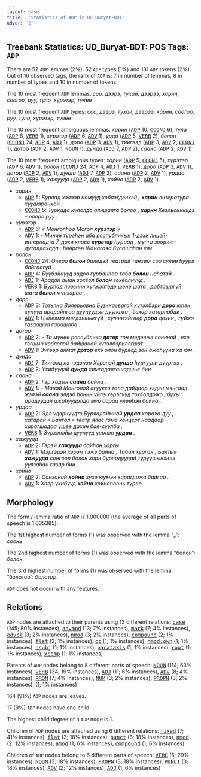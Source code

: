 ```yaml
---
layout: base
title:  'Statistics of ADP in UD_Buryat-BDT'
udver: '2'
---
```


## Treebank Statistics: UD_Buryat-BDT: POS Tags: `ADP`

There are 52 `ADP` lemmas (2%), 52 `ADP` types (1%) and 181 `ADP` tokens (2%).
Out of 16 observed tags, the rank of `ADP` is: 7 in number of lemmas, 8 in number of types and 10 in number of tokens.

The 10 most frequent `ADP` lemmas: <em>соо, дээрэ, тухай, дээрээ, харин, соогоо, руу, тула, хүрэтэр, түлөө</em>

The 10 most frequent `ADP` types:  <em>соо, дээрэ, тухай, дээрээ, харин, соогоо, руу, тула, хүрэтэр, түлөө</em>

The 10 most frequent ambiguous lemmas: <em>харин</em> (<tt><a href="bxr_bdt-pos-ADP.html">ADP</a></tt> 10, <tt><a href="bxr_bdt-pos-CCONJ.html">CCONJ</a></tt> 6), <em>тула</em> (<tt><a href="bxr_bdt-pos-ADP.html">ADP</a></tt> 6, <tt><a href="bxr_bdt-pos-VERB.html">VERB</a></tt> 1), <em>хүрэтэр</em> (<tt><a href="bxr_bdt-pos-ADP.html">ADP</a></tt> 6, <tt><a href="bxr_bdt-pos-ADV.html">ADV</a></tt> 1), <em>урда</em> (<tt><a href="bxr_bdt-pos-ADP.html">ADP</a></tt> 5, <tt><a href="bxr_bdt-pos-VERB.html">VERB</a></tt> 2), <em>болон</em> (<tt><a href="bxr_bdt-pos-CCONJ.html">CCONJ</a></tt> 24, <tt><a href="bxr_bdt-pos-ADP.html">ADP</a></tt> 4, <tt><a href="bxr_bdt-pos-ADJ.html">ADJ</a></tt> 1), <em>доро</em> (<tt><a href="bxr_bdt-pos-ADP.html">ADP</a></tt> 3, <tt><a href="bxr_bdt-pos-ADV.html">ADV</a></tt> 1), <em>тиигээд</em> (<tt><a href="bxr_bdt-pos-ADP.html">ADP</a></tt> 3, <tt><a href="bxr_bdt-pos-ADV.html">ADV</a></tt> 2, <tt><a href="bxr_bdt-pos-CCONJ.html">CCONJ</a></tt> 1), <em>дотор</em> (<tt><a href="bxr_bdt-pos-ADP.html">ADP</a></tt> 2, <tt><a href="bxr_bdt-pos-ADV.html">ADV</a></tt> 1, <tt><a href="bxr_bdt-pos-NOUN.html">NOUN</a></tt> 1), <em>дунда</em> (<tt><a href="bxr_bdt-pos-ADJ.html">ADJ</a></tt> 7, <tt><a href="bxr_bdt-pos-ADP.html">ADP</a></tt> 2), <em>саана</em> (<tt><a href="bxr_bdt-pos-ADP.html">ADP</a></tt> 2, <tt><a href="bxr_bdt-pos-ADV.html">ADV</a></tt> 1)

The 10 most frequent ambiguous types:  <em>харин</em> (<tt><a href="bxr_bdt-pos-ADP.html">ADP</a></tt> 5, <tt><a href="bxr_bdt-pos-CCONJ.html">CCONJ</a></tt> 5), <em>хүрэтэр</em> (<tt><a href="bxr_bdt-pos-ADP.html">ADP</a></tt> 6, <tt><a href="bxr_bdt-pos-ADV.html">ADV</a></tt> 1), <em>болон</em> (<tt><a href="bxr_bdt-pos-CCONJ.html">CCONJ</a></tt> 24, <tt><a href="bxr_bdt-pos-ADP.html">ADP</a></tt> 4, <tt><a href="bxr_bdt-pos-ADJ.html">ADJ</a></tt> 1, <tt><a href="bxr_bdt-pos-VERB.html">VERB</a></tt> 1), <em>доро</em> (<tt><a href="bxr_bdt-pos-ADP.html">ADP</a></tt> 3, <tt><a href="bxr_bdt-pos-ADV.html">ADV</a></tt> 1), <em>дотор</em> (<tt><a href="bxr_bdt-pos-ADP.html">ADP</a></tt> 2, <tt><a href="bxr_bdt-pos-ADV.html">ADV</a></tt> 1), <em>дунда</em> (<tt><a href="bxr_bdt-pos-ADJ.html">ADJ</a></tt> 7, <tt><a href="bxr_bdt-pos-ADP.html">ADP</a></tt> 2), <em>саана</em> (<tt><a href="bxr_bdt-pos-ADP.html">ADP</a></tt> 2, <tt><a href="bxr_bdt-pos-ADV.html">ADV</a></tt> 1), <em>урдаа</em> (<tt><a href="bxr_bdt-pos-ADP.html">ADP</a></tt> 2, <tt><a href="bxr_bdt-pos-VERB.html">VERB</a></tt> 1), <em>хажууда</em> (<tt><a href="bxr_bdt-pos-ADP.html">ADP</a></tt> 2, <tt><a href="bxr_bdt-pos-ADV.html">ADV</a></tt> 1), <em>хойно</em> (<tt><a href="bxr_bdt-pos-ADP.html">ADP</a></tt> 2, <tt><a href="bxr_bdt-pos-ADV.html">ADV</a></tt> 1)


* <em>харин</em>
  * <tt><a href="bxr_bdt-pos-ADP.html">ADP</a></tt> 5: <em>Буряад хэлээр номууд хэблэгдэнхэй , <b>харин</b> литература хуушаранхай .</em>
  * <tt><a href="bxr_bdt-pos-CCONJ.html">CCONJ</a></tt> 5: <em>Туркада куполдо аяншалга болоо , <b>харин</b> Хеэльсинкидэ – оперо руу .</em>
* <em>хүрэтэр</em>
  * <tt><a href="bxr_bdt-pos-ADP.html">ADP</a></tt> 6: <em>« Монголһоо Могол <b>хүрэтэр</b> »</em>
  * <tt><a href="bxr_bdt-pos-ADV.html">ADV</a></tt> 1: <em>- Минии түрэһэн аба республикын 1-дэхи лицей-интернадта 7-дохи класс <b>хүрэтэр</b> һураад , мүнгэ зөөриин дуталдахада , һөөргөө Шанагаяа бусашаһан юм .</em>
* <em>болон</em>
  * <tt><a href="bxr_bdt-pos-CCONJ.html">CCONJ</a></tt> 24: <em>Оперо <b>болон</b> баледэй театрай танхим соо сүлөө һуури байгаагүй .</em>
  * <tt><a href="bxr_bdt-pos-ADP.html">ADP</a></tt> 4: <em>Бүүбэйнүүд зодоо гурбанһаа таба <b>болон</b> наһатай .</em>
  * <tt><a href="bxr_bdt-pos-ADJ.html">ADJ</a></tt> 1: <em>Арадай аман зохёол <b>болон</b> зохёолнууд .</em>
  * <tt><a href="bxr_bdt-pos-VERB.html">VERB</a></tt> 1: <em>Буряад поэзиин хүгжэлтэдэ шэнэ шата , дабташагүй шата <b>болон</b> мүнхэрөө .</em>
* <em>доро</em>
  * <tt><a href="bxr_bdt-pos-ADP.html">ADP</a></tt> 3: <em>Татьяна Валерьевна Бузинаевагай хүтэлбэри <b>доро</b> юһэн хүнүүд арадайнгаа дуунуудые дуулажа , ёохор хатарнабди .</em>
  * <tt><a href="bxr_bdt-pos-ADV.html">ADV</a></tt> 1: <em>Цыпелма мэгдэншьегүй , сүлөөтэйгөөр <b>доро</b> дохин , гүйжэ газаашаа гарашаба .</em>
* <em>дотор</em>
  * <tt><a href="bxr_bdt-pos-ADP.html">ADP</a></tt> 2: <em>- Та мүнөө республика <b>дотор</b> тон мэдээжэ сониной , ехэ гэгшын хэблэлэй байшанай хүтэлбэрилэгшэт .</em>
  * <tt><a href="bxr_bdt-pos-ADV.html">ADV</a></tt> 1: <em>Зүгөөр аймаг <b>дотор</b> ехэ олон буряад зон ажаһууна ха юм .</em>
* <em>дунда</em>
  * <tt><a href="bxr_bdt-pos-ADJ.html">ADJ</a></tt> 7: <em>Тиигээд лэ тэдэнэр Хэрэнэй <b>дунда</b> һургуули дүүргээ .</em>
  * <tt><a href="bxr_bdt-pos-ADP.html">ADP</a></tt> 2: <em>Үхибүүдэй <b>дунда</b> химгадалгашадшье бии .</em>
* <em>саана</em>
  * <tt><a href="bxr_bdt-pos-ADP.html">ADP</a></tt> 2: <em>Гэр хадын <b>саана</b> байна .</em>
  * <tt><a href="bxr_bdt-pos-ADV.html">ADV</a></tt> 1: <em>- Манай Монголой агууехэ тала дайдаар хэдэн мянгаад жэлэй <b>саана</b> элдэб һонин үйлэ хэрэгүүд тохёолдожо , бүхы арадуудай ажаһуудалда мүр сараа үлөөһэн байна .</em>
* <em>урдаа</em>
  * <tt><a href="bxr_bdt-pos-ADP.html">ADP</a></tt> 2: <em>Эдэ үдэрнүүдтэ Буряадаймнай <b>урдаа</b> хараха дуу , хатарай « Байгал » театр ялас гэмэ концерт наадаар харагшадаа үшөө дахин бая-суулба .</em>
  * <tt><a href="bxr_bdt-pos-VERB.html">VERB</a></tt> 1: <em>Зүрхэнэйм дуунууд үерлэн <b>урдаа</b> .</em>
* <em>хажууда</em>
  * <tt><a href="bxr_bdt-pos-ADP.html">ADP</a></tt> 2: <em>Гэрэй <b>хажууда</b> байһан харгы .</em>
  * <tt><a href="bxr_bdt-pos-ADV.html">ADV</a></tt> 1: <em>Мэргэдэй хэрэм гэжэ байна , Табан хурган , Балтын <b>хажууда</b> сонгоол болон хори буряадуудай түрүүшынхиеэ уулзаһан газар бии .</em>
* <em>хойно</em>
  * <tt><a href="bxr_bdt-pos-ADP.html">ADP</a></tt> 2: <em>Сонхоной <b>хойно</b> хүхэ юумэн харагдажа байгаа .</em>
  * <tt><a href="bxr_bdt-pos-ADV.html">ADV</a></tt> 1: <em>Хоер үхибүүд <b>хойно</b> хойноһоонь түрөө .</em>

## Morphology

The form / lemma ratio of `ADP` is 1.000000 (the average of all parts of speech is 1.635385).

The 1st highest number of forms (1) was observed with the lemma “_”: <em>соонь</em>.

The 2nd highest number of forms (1) was observed with the lemma “болон”: <em>болон</em>.

The 3rd highest number of forms (1) was observed with the lemma “болотор”: <em>болотор</em>.

`ADP` does not occur with any features.


## Relations

`ADP` nodes are attached to their parents using 13 different relations: <tt><a href="bxr_bdt-dep-case.html">case</a></tt> (145; 80% instances), <tt><a href="bxr_bdt-dep-advmod.html">advmod</a></tt> (13; 7% instances), <tt><a href="bxr_bdt-dep-mark.html">mark</a></tt> (7; 4% instances), <tt><a href="bxr_bdt-dep-advcl.html">advcl</a></tt> (3; 2% instances), <tt><a href="bxr_bdt-dep-nmod.html">nmod</a></tt> (3; 2% instances), <tt><a href="bxr_bdt-dep-compound.html">compound</a></tt> (2; 1% instances), <tt><a href="bxr_bdt-dep-flat.html">flat</a></tt> (2; 1% instances), <tt><a href="bxr_bdt-dep-cc.html">cc</a></tt> (1; 1% instances), <tt><a href="bxr_bdt-dep-nmod-own.html">nmod:own</a></tt> (1; 1% instances), <tt><a href="bxr_bdt-dep-nsubj.html">nsubj</a></tt> (1; 1% instances), <tt><a href="bxr_bdt-dep-parataxis.html">parataxis</a></tt> (1; 1% instances), <tt><a href="bxr_bdt-dep-root.html">root</a></tt> (1; 1% instances), <tt><a href="bxr_bdt-dep-xcomp.html">xcomp</a></tt> (1; 1% instances)

Parents of `ADP` nodes belong to 8 different parts of speech: <tt><a href="bxr_bdt-pos-NOUN.html">NOUN</a></tt> (114; 63% instances), <tt><a href="bxr_bdt-pos-VERB.html">VERB</a></tt> (34; 19% instances), <tt><a href="bxr_bdt-pos-ADJ.html">ADJ</a></tt> (11; 6% instances), <tt><a href="bxr_bdt-pos-ADV.html">ADV</a></tt> (8; 4% instances), <tt><a href="bxr_bdt-pos-PRON.html">PRON</a></tt> (7; 4% instances), <tt><a href="bxr_bdt-pos-NUM.html">NUM</a></tt> (3; 2% instances), <tt><a href="bxr_bdt-pos-PROPN.html">PROPN</a></tt> (3; 2% instances),  (1; 1% instances)

164 (91%) `ADP` nodes are leaves.

17 (9%) `ADP` nodes have one child.

The highest child degree of a `ADP` node is 1.

Children of `ADP` nodes are attached using 6 different relations: <tt><a href="bxr_bdt-dep-fixed.html">fixed</a></tt> (7; 41% instances), <tt><a href="bxr_bdt-dep-flat.html">flat</a></tt> (3; 18% instances), <tt><a href="bxr_bdt-dep-punct.html">punct</a></tt> (3; 18% instances), <tt><a href="bxr_bdt-dep-nmod.html">nmod</a></tt> (2; 12% instances), <tt><a href="bxr_bdt-dep-amod.html">amod</a></tt> (1; 6% instances), <tt><a href="bxr_bdt-dep-compound.html">compound</a></tt> (1; 6% instances)

Children of `ADP` nodes belong to 6 different parts of speech: <tt><a href="bxr_bdt-pos-VERB.html">VERB</a></tt> (5; 29% instances), <tt><a href="bxr_bdt-pos-NOUN.html">NOUN</a></tt> (3; 18% instances), <tt><a href="bxr_bdt-pos-PROPN.html">PROPN</a></tt> (3; 18% instances), <tt><a href="bxr_bdt-pos-PUNCT.html">PUNCT</a></tt> (3; 18% instances), <tt><a href="bxr_bdt-pos-ADV.html">ADV</a></tt> (2; 12% instances), <tt><a href="bxr_bdt-pos-ADJ.html">ADJ</a></tt> (1; 6% instances)

